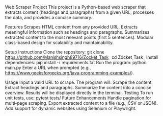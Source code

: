 Web Scraper Project
This project is a Python-based web scraper that extracts content (headings and paragraphs) from a given URL, processes the data, and provides a concise summary.

Features
Scrapes HTML content from any provided URL.
Extracts meaningful information such as headings and paragraphs.
Summarizes extracted content to the most relevant points (first 5 sentences).
Modular class-based design for scalability and maintainability.

Setup Instructions
Clone the repository:
git clone https://github.com/Manishsingh89716/Zocket_Task_
cd Zocket_Task_
Install dependencies:
pip install -r requirements.txt
Run the program:
python main.py
Enter a URL when prompted (e.g., https://www.geeksforgeeks.org/java-programming-examples/).

Usage
Input a valid URL to scrape.
The program will:
Scrape the content.
Extract headings and paragraphs.
Summarize the content into a concise overview.
Results will be displayed directly in the terminal.
Testing
To run unit tests, use:
pytest tests/
Future Enhancements
Handle pagination for multi-page scraping.
Export extracted content to a file (e.g., CSV or JSON).
Add support for dynamic websites using Selenium or Playwright.
